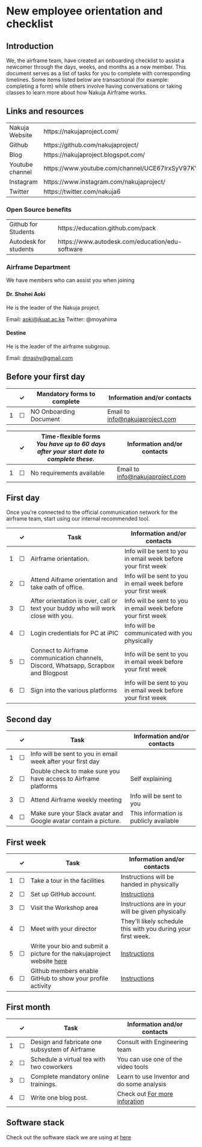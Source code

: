 # New employee orientation and checklist

## Introduction

We, the airframe team, have created an onboarding checklist to assist a newcomer through the days, weeks, and months as a new member. This document serves as a list of tasks for you to complete with corresponding timelines. Some items listed below are transactional (for example: completing a form) while others involve having conversations or taking classes to learn more about how Nakuja Airframe works.

## Links and resources

<table>
  <tr>
    <td>Nakuja Website</td>
    <td>https://nakujaproject.com/</td>
  </tr>
  <tr>
    <td>Github</td>
    <td>https://github.com/nakujaproject/</td>
  </tr>
    <tr>
    <td>Blog</td>
    <td>https://nakujaproject.blogspot.com/</td>
  </tr>
  </tr>
    <tr>
    <td>Youtube channel</td>
    <td>https://www.youtube.com/channel/UCE67lrxSyV97KVOOqOtIdrQ/</td>
  </tr>
  </tr>
    <tr>
    <td>Instagram</td>
    <td>https://www.instagram.com/nakujaproject/</td>
  </tr>
  </tr>
    <tr>
    <td>Twitter</td>
    <td>https://twitter.com/nakuja6</td>
  </tr>
</table>

### Open Source benefits

<table>
  <tr>
    <td>Github for Students</td>
    <td>https://education.github.com/pack</td>
  </tr>
  <tr>
    <td>Autodesk for students</td>
    <td>https://www.autodesk.com/education/edu-software</td>
  </tr>
</table>

### Airframe Department

We have members who can assist you when joining

#### Dr. Shohei Aoki

He is the leader of the Nakuja project.

Email: aoki@jkuat.ac.ke
Twitter: @moyahima

#### Destine

He is the leader of the airframe subgroup.

Email: dmashy@gmail.com

## Before your first day

<table>
  <thead>
    <tr>
      <th scope="col"></th>
      <th scope="col">&#10003;</th>
      <th scope="col">Mandatory forms to complete</th>
      <th scope="col">Information and/or contacts</th>
    </tr>
  </thead>
  <tr>
    <td scope="row">1</td>
    <td>&#9744;</td>
    <td>NO Onboarding Document </td>
    <td> Email to <a href="mailto:info@nakujaproject.com">info@nakujaproject.com</a></td>
  </tr>
</table>

<table>
  <thead>
    <tr>
      <th scope="col"></th>
      <th scope="col">&#10003;</th>
      <th scope="col">Time-flexible forms <br> <i>You have up to 60 days after your start date to complete these.</i></th>
      <th scope="col">Information and/or contacts</th>
    </tr>
  </thead>
  <tr>
    <td scope="row">1</td>
    <td>&#9744;</td>
    <td>No requirements available</td>
    <td> Email to <a href="mailto:info@nakujaproject.com">info@nakujaproject.com</a></td>
  </tr>
 </table>

## First day

Once you're connected to the official communication network for the airframe team, start using our internal recommended tool.

 <table>
  <thead>
    <tr>
      <th scope="col"></th>
      <th scope="col">&#10003;</th>
      <th scope="col">Task</th>
      <th scope="col">Information and/or contacts</th>
    </tr>
  </thead>
  <tr>
    <td scope="row">1</td>
    <td>&#9744;</td>
    <td>Airframe orientation.</td>
    <td>Info will be sent to you in email week before your first week</td>
  </tr>
  <tr>
    <td scope="row">2</td>
    <td>&#9744;</td>
    <td>Attend Aiframe orientation and take oath of office.</td>
    <td>Info will be sent to you in email week before your first week</td>
  </tr>
  <tr>
    <td scope="row">3</td>
    <td>&#9744;</td>
    <td>After orientation is over, call or text your buddy who will work close with you. </td>
    <td>Info will be sent to you in email week before your first week</td>
  </tr>

  <tr>
    <td scope="row">4</td>
    <td>&#9744;</td>
    <td>Login credentials for PC at iPIC</td>
    <td>Info will be communicated with you physically</td>
  </tr>
  <tr>
    <td scope="row">5</td>
    <td>&#9744;</td>
    <td>Connect to Airframe communication channels, Discord, Whatsapp, Scrapbox and Blogpost</td>
    <td>Info will be sent to you in email week before your first week</td>
  </tr>

  <tr>
    <td scope="row">6</td>
    <td>&#9744;</td>
    <td>Sign into the various platforms</td>
    <td>Info will be sent to you in email week before your first week</td>
  </tr>
 </table>

## Second day

 <table>
  <thead>
    <tr>
      <th scope="col"></th>
      <th scope="col">&#10003;</th>
      <th scope="col">Task</th>
      <th scope="col">Information and/or contacts</th>
    </tr>
  </thead>
  <tr>
    <td scope="row">1</td>
    <td>&#9744;</td>
    <td>Info will be sent to you in email week after your first day</td>
  </tr>
  <tr>
    <td scope="row">2</td>
    <td>&#9744;</td>
    <td>Double check to make sure you have access to Airframe platforms</td>
    <td>Self explaining</td>
  </tr>
  <tr>
    <td scope="row">3</td>
    <td>&#9744;</td>
    <td>Attend Airframe weekly meeting</td>
    <td>Info will be sent to you</td>
  </tr>
  <tr>
    <td scope="row">4</td>
    <td>&#9744;</td>
    <td>Make sure your Slack avatar and Google avatar contain a picture. </td>
    <td>This information is publicly available</td>
  </tr>
 </table>

## First week

 <table>
  <thead>
    <tr>
      <th scope="col"></th>
      <th scope="col">&#10003;</th>
      <th scope="col">Task</th>
      <th scope="col">Information and/or contacts</th>
    </tr>
  </thead>
  <tr>
    <td scope="row">1</td>
    <td>&#9744;</td>
    <td>Take a tour in the facilities</td>
    <td>Instructions will be handed in physically</td>
  </tr>
  <tr>
    <td scope="row">2</td>
    <td>&#9744;</td>
    <td>Set up GitHub account.</td>
    <td><a href="https://github.com">Instructions</a></td>
  </tr>

  <tr>
    <td scope="row">3</td>
    <td>&#9744;</td>
    <td>Visit the Workshop area</td>
    <td>Instructions are in your will be given physically</td>
  </tr>

  <tr>
    <td scope="row">4</td>
    <td>&#9744;</td>
    <td>Meet with your director</td>
    <td>They'll likely schedule this with you during your first week.</td>
  </tr>
  <tr>
    <td scope="row">5</td>
    <td>&#9744;</td>
    <td>Write your bio and submit a picture for the nakujaproject website <a href="https://github.com/nakujaproject/nakujaproject.github.io">here</a></td>
    <td><a href="https://nakujaproject.com">Instructions</a></td>
  </tr>
  <tr>
    <td scope="row">6</td>
    <td>&#9744;</td>
    <td>Github members enable GitHub to show your profile activity</td>
    <td><a href="https://docs.github.com/en/github/setting-up-and-managing-your-github-profile/showing-an-overview-of-your-activity-on-your-profile">Instructions</a></td>
  </tr>
 </table>

## First month

 <table>
  <thead>
    <tr>
      <th scope="col"></th>
      <th scope="col">&#10003;</th>
      <th scope="col">Task</th>
      <th scope="col">Information and/or contacts</th>
    </tr>
  </thead>
  <tr>
    <td scope="row">1</td>
    <td>&#9744;</td>
    <td>Design and fabricate one subsystem of Airframe</td>
    <td>Consult with Engineering team</td>
  </tr>
  <tr>
    <td scope="row">2</td>
    <td>&#9744;</td>
    <td>Schedule a virtual tea with two coworkers</td>
    <td>You can use one of the video tools</td>
  </tr>
  <tr>
    <td scope="row">3</td>
    <td>&#9744;</td>
    <td>Complete mandatory online trainings.</td>
    <td>Learn to use Inventor and do some analysis</td>
  </tr>
  <tr>
    <td scope="row">4</td>
    <td>&#9744;</td>
    <td>Write one blog post.</td>
    <td>Check out <a href="https://nakujaproject.blogspot.com/">For more inforation</a></td>
  </tr>
 </table>

## Software stack

Check out the software stack we are using at [here](softwareUsed.md)
